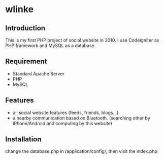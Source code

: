 wlinke
======

## Introduction

This is my first PHP project of social website in 2010. I use Codeigniter as PHP framework and MySQL as a database.

## Requirement

- Standard Apache Server
- PHP
- MySQL

## Features

- all social website features (feeds, friends, blogs...)
- a nearby communication based on Bluetooth. (searching other by iPhone/Android and computing by this website)

## Installation

change the database.php in /application/config/, then visit the index.php


